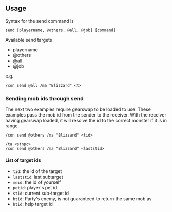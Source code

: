 ## Usage
Syntax for the send command is 

```
send [playername, @others, @all, @job] [command]
```

Available send targets
* playername
* @others
* @all
* @job

e.g. 
```
/con send @all /ma "Blizzard" <t>
```

### Sending mob ids through send

The next two examples require gearswap to be loaded to use. These examples pass the mob id from the sender to the receiver. With the receiver having gearswap loaded, it will resolve the id to the correct monster if it is in range.

```
/con send @others /ma "Blizzard" <tid>
```

```
/ta <stnpc>
/con send @others /ma "Blizzard" <laststid>
```

#### List of target ids

* `tid`: the id of the target
* `laststid`: last subtarget
* `meid`: the id of yourself
* `petid`: player's pet id
* `stid`: current sub-target id
* `btid`: Party's enemy, is not guaranteed to return the same mob as <bt>
* `htid`: help target id